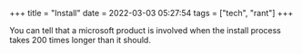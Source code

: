 +++
title = "Install"
date = 2022-03-03 05:27:54
tags = ["tech", "rant"]
+++

You can tell that a microsoft product is involved when the install process takes
200 times longer than it should.
